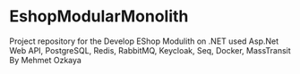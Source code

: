 # EshopModularMonolith
Project repository for the Develop EShop Modulith on .NET used Asp.Net Web API, PostgreSQL, Redis, RabbitMQ, Keycloak, Seq, Docker, MassTransit By Mehmet Ozkaya
